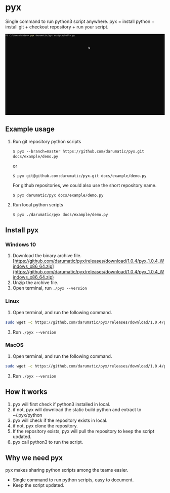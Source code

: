 # pyx

Single command to run python3 script anywhere. pyx = install python + install git + checkout repository + run your script.


![Alt text](docs/example.gif?raw=true "pyx example")


## Example usage

1) Run git repository python scripts

   ```
   $ pyx --branch=master https://github.com/darumatic/pyx.git  docs/example/demo.py
   ```
   
   or 
   
   ```
   $ pyx git@github.com:darumatic/pyx.git docs/example/demo.py
   ```
   
   For github repositories, we could also use the short repository name.
   
   ```
   $ pyx darumatic/pyx docs/example/demo.py
   ```
   
   
2) Run local python scripts
   
   ```
   $ pyx ./darumatic/pyx docs/example/demo.py
   ```

## Install pyx

### Windows 10 

1. Download the binary archive file. [https://github.com/darumatic/pyx/releases/download/1.0.4/pyx_1.0.4_Windows_x86_64.zip](https://github.com/darumatic/pyx/releases/download/1.0.4/pyx_1.0.4_Windows_x86_64.zip)
2. Unzip the archive file.
3. Open terminal, run ```./pyx --version```

### Linux

1. Open terminal, and run the following command. 
```bash
sudo wget -c https://github.com/darumatic/pyx/releases/download/1.0.4/pyx_1.0.4_Linux_x86_64.tar.gz -O - | sudo tar -xz -C /usr/local/bin
```
3. Run ```./pyx --version```


### MacOS

1. Open terminal, and run the following command. 
```bash
sudo wget -c https://github.com/darumatic/pyx/releases/download/1.0.4/pyx_1.0.4_Darwin_x86_64.tar.gz -O - | sudo tar -xz -C /usr/local/bin
```
3. Run ```./pyx --version```

## How it works
1. pyx will first check if python3 installed in local.
2. if not, pyx will download the static build python and extract to ~/.pyx/python
3. pyx will check if the repository exists in local. 
4. if not, pyx clone the repository. 
5. If the repository exists, pyx will pull the repository to keep the script updated. 
6. pyx call python3 to run the script.

## Why we need pyx
pyx makes sharing python scripts among the teams easier. 

- Single command to run python scripts, easy to document.
- Keep the script updated.
